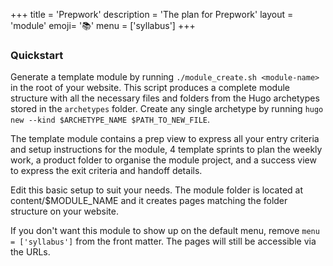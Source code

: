 +++
title = 'Prepwork'
description = 'The plan for Prepwork'
layout = 'module'
emoji= '📚'
menu = ['syllabus']
+++

### Quickstart

Generate a template module by running `./module_create.sh <module-name>` in the root of your website. This script produces a complete module structure with all the necessary files and folders from the Hugo archetypes stored in the `archetypes` folder. Create any single archetype by running `hugo new --kind $ARCHETYPE_NAME $PATH_TO_NEW_FILE`.

The template module contains a prep view to express all your entry criteria and setup instructions for the module, 4 template sprints to plan the weekly work, a product folder to organise the module project, and a success view to express the exit criteria and handoff details.

Edit this basic setup to suit your needs. The module folder is located at content/$MODULE_NAME and it creates pages matching the folder structure on your website.

If you don't want this module to show up on the default menu, remove `menu = ['syllabus']` from the front matter. The pages will still be accessible via the URLs.
